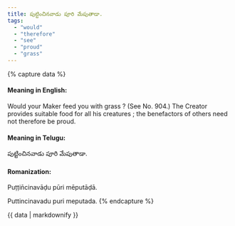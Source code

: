 ```yaml
---
title: పుట్టించినవాడు పూరి మేపుతాడా.
tags:
  - "would"
  - "therefore"
  - "see"
  - "proud"
  - "grass"
---
```


{% capture data %}
#### Meaning in English:
Would your Maker feed you with grass ?
(See No. 904.)
The Creator provides suitable food for all his creatures ; the benefactors of others need not therefore be proud.

#### Meaning in Telugu:
పుట్టించినవాడు పూరి మేపుతాడా.

#### Romanization:
Puṭṭin̄cinavāḍu pūri mēputāḍā.

Puttincinavadu puri meputada.
{% endcapture %}

{{ data | markdownify }}

